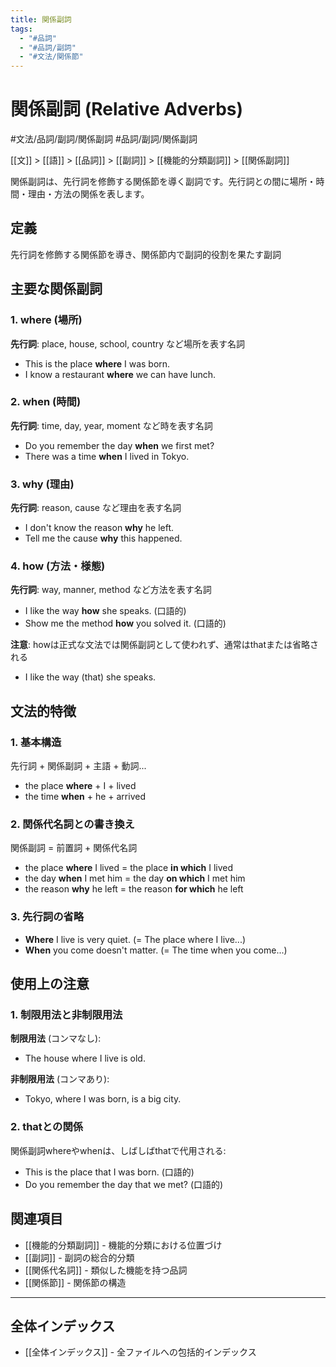 ```yaml
---
title: 関係副詞
tags:
  - "#品詞"
  - "#品詞/副詞"
  - "#文法/関係節"
---
```


# 関係副詞 (Relative Adverbs)

#文法/品詞/副詞/関係副詞
#品詞/副詞/関係副詞

[[文]] > [[語]] > [[品詞]] > [[副詞]] > [[機能的分類副詞]] > [[関係副詞]]

関係副詞は、先行詞を修飾する関係節を導く副詞です。先行詞との間に場所・時間・理由・方法の関係を表します。

## 定義
先行詞を修飾する関係節を導き、関係節内で副詞的役割を果たす副詞

## 主要な関係副詞

### 1. where (場所)
**先行詞**: place, house, school, country など場所を表す名詞
- This is the place **where** I was born.
- I know a restaurant **where** we can have lunch.

### 2. when (時間)
**先行詞**: time, day, year, moment など時を表す名詞
- Do you remember the day **when** we first met?
- There was a time **when** I lived in Tokyo.

### 3. why (理由)
**先行詞**: reason, cause など理由を表す名詞
- I don't know the reason **why** he left.
- Tell me the cause **why** this happened.

### 4. how (方法・様態)
**先行詞**: way, manner, method など方法を表す名詞
- I like the way **how** she speaks. (口語的)
- Show me the method **how** you solved it. (口語的)

**注意**: howは正式な文法では関係副詞として使われず、通常はthatまたは省略される
- I like the way (that) she speaks.

## 文法的特徴

### 1. 基本構造
先行詞 + 関係副詞 + 主語 + 動詞...
- the place **where** + I + lived
- the time **when** + he + arrived

### 2. 関係代名詞との書き換え
関係副詞 = 前置詞 + 関係代名詞
- the place **where** I lived = the place **in which** I lived
- the day **when** I met him = the day **on which** I met him
- the reason **why** he left = the reason **for which** he left

### 3. 先行詞の省略
- **Where** I live is very quiet. (= The place where I live...)
- **When** you come doesn't matter. (= The time when you come...)

## 使用上の注意

### 1. 制限用法と非制限用法
**制限用法** (コンマなし):
- The house where I live is old.

**非制限用法** (コンマあり):
- Tokyo, where I was born, is a big city.

### 2. thatとの関係
関係副詞whereやwhenは、しばしばthatで代用される:
- This is the place that I was born. (口語的)
- Do you remember the day that we met? (口語的)

## 関連項目
- [[機能的分類副詞]] - 機能的分類における位置づけ
- [[副詞]] - 副詞の総合的分類
- [[関係代名詞]] - 類似した機能を持つ品詞
- [[関係節]] - 関係節の構造 

---

## 全体インデックス
- [[全体インデックス]] - 全ファイルへの包括的インデックス 
